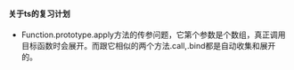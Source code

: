 #### 关于ts的复习计划

- Function.prototype.apply方法的传参问题，它第个参数是个数组，真正调用目标函数时会展开。而跟它相似的两个方法.call,.bind都是自动收集和展开的。